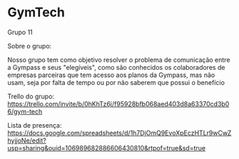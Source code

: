 # GymTech

Grupo 11

Sobre o grupo:

Nosso grupo tem como objetivo resolver o problema de comunicação entre a Gympass e seus "elegíveis", como são conhecidos os colaboradores de empresas parceiras que tem acesso aos planos da Gympass, mas não usam, seja por falta de tempo ou por não saberem que possui o benefício

Trello do grupo: https://trello.com/invite/b/0hKhTz6j/f95928bfb068aed403d8a63370cd3b06/gym-tech

Lista de presença: https://docs.google.com/spreadsheets/d/1h7DjOmQ9EvoXpEczHTLr9wCwZhyjjoNe/edit?usp=sharing&ouid=106989682886606430810&rtpof=true&sd=true
